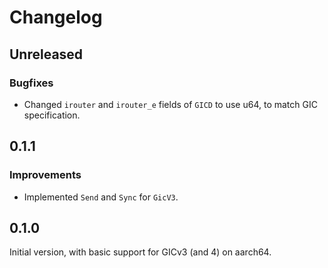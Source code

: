 # Changelog

## Unreleased

### Bugfixes

- Changed `irouter` and `irouter_e` fields of `GICD` to use u64, to match GIC specification.

## 0.1.1

### Improvements

- Implemented `Send` and `Sync` for `GicV3`.

## 0.1.0

Initial version, with basic support for GICv3 (and 4) on aarch64.
